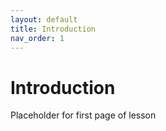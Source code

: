 ```yaml
---
layout: default
title: Introduction
nav_order: 1
---
```

# Introduction
Placeholder for first page of lesson
